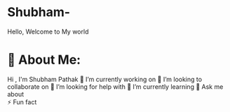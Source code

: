 # Shubham-
Hello, Welcome to My world 
# 💫 About Me:
Hi , I'm Shubham Pathak
🔭 I’m currently working on
👯 I’m looking to collaborate on
🤝 I’m looking for help with
🌱 I’m currently learning
💬 Ask me about<br>⚡ Fun fact


